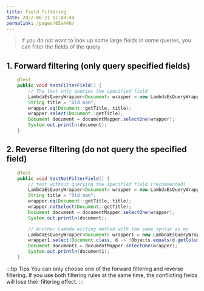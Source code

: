 ```yaml
---
title: Field filtering
date: 2022-06-21 11:08:44
permalink: /pages/65a446/
---
```

> If you do not want to look up some large fields in some queries, you can filter the fields of the query

## 1. Forward filtering (only query specified fields)
````java
    @Test
    public void testFilterField() {
        // The test only queries the specified field
        LambdaEsQueryWrapper<Document> wrapper = new LambdaEsQueryWrapper<>();
        String title = "Old man";
        wrapper.eq(Document::getTitle, title);
        wrapper.select(Document::getTitle);
        Document document = documentMapper.selectOne(wrapper);
        System.out.println(document);
    }
````

## 2. Reverse filtering (do not query the specified field)
````java
    @Test
    public void testNotFilterField() {
        // test without querying the specified field (recommended)
        LambdaEsQueryWrapper<Document> wrapper = new LambdaEsQueryWrapper<>();
        String title = "Old man";
        wrapper.eq(Document::getTitle, title);
        wrapper.notSelect(Document::getTitle);
        Document document = documentMapper.selectOne(wrapper);
        System.out.println(document);

        // Another Lambda writing method with the same syntax as mp
        LambdaEsQueryWrapper<Document> wrapper1 = new LambdaEsQueryWrapper<>();
        wrapper1.select(Document.class, d -> !Objects.equals(d.getColumn(), "title"));
        Document document1 = documentMapper.selectOne(wrapper);
        System.out.println(document1);
    }
````

:::tip Tips
You can only choose one of the forward filtering and reverse filtering. If you use both filtering rules at the same time, the conflicting fields will lose their filtering effect.
:::